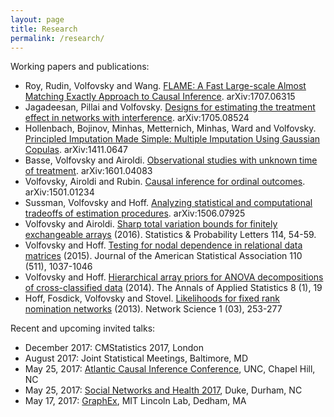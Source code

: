 ```yaml
---
layout: page
title: Research
permalink: /research/
---
```


Working papers and publications:

* Roy, Rudin, Volfovsky and Wang. [FLAME: A Fast Large-scale Almost Matching Exactly Approach to Causal Inference]({{site.arxiv_url}}/1707.06315). arXiv:1707.06315
* Jagadeesan, Pillai and Volfovsky. [Designs for estimating the treatment effect in networks with interference]({{site.arxiv_url}}/1705.08524). arXiv:1705.08524
* Hollenbach, Bojinov, Minhas, Metternich, Minhas, Ward and Volfovsky. [Principled Imputation Made Simple: Multiple Imputation Using Gaussian Copulas]({{site.arxiv_url}}/1411.0647). arXiv:1411.0647
* Basse, Volfovsky and Airoldi. [Observational studies with unknown time of treatment]({{site.arxiv_url}}/1601.04083). arXiv:1601.04083
* Volfovsky, Airoldi and Rubin. [Causal inference for ordinal outcomes]({{site.arxiv_url}}/1501.01234). arXiv:1501.01234
* Sussman, Volfovsky and Hoff. [Analyzing statistical and computational tradeoffs of estimation procedures]({{site.arxiv_url}}/1506.07925).  arXiv:1506.07925
* Volfovsky and Airoldi. [Sharp total variation bounds for finitely exchangeable arrays]({{site.arxiv_url}}/1407.6092) (2016). Statistics & Probability Letters 114, 54-59. 
* Volfovsky and Hoff. [Testing for nodal dependence in relational data matrices]({{site.arxiv_url}}/1306.5786) (2015). Journal of the American Statistical Association 110 (511), 1037-1046
* Volfovsky and Hoff. [Hierarchical array priors for ANOVA decompositions of cross-classified data]({{site.arxiv_url}}/1208.1726) (2014). The Annals of Applied Statistics 8 (1), 19
* Hoff, Fosdick, Volfovsky and Stovel. [Likelihoods for fixed rank nomination networks]({{site.arxiv_url}}/1212.6234) (2013). Network Science 1 (03), 253-277

Recent and upcoming invited talks:

* December 2017: CMStatistics 2017, London
* August 2017: Joint Statistical Meetings, Baltimore, MD
* May 25, 2017: [Atlantic Causal Inference Conference](http://causal.unc.edu/acic2017/), UNC, Chapel Hill, NC
* May 25, 2017: [Social Networks and Health 2017](https://dnac.ssri.duke.edu/social-networks-health-scholars-training-program.php), Duke, Durham, NC
* May 17, 2017: [GraphEx](https://events.ll.mit.edu/graphex/), MIT Lincoln Lab, Dedham, MA 

